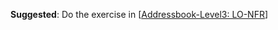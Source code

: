 <panel type="warning" header="`W6.1a` Can explain requirements :star::star:" no-close>
  <include src="../../book/requirements/introduction/full.md"  />
</panel>

<!-- ==================================================================================================== -->

<panel type="warning" header="`W6.1b` Can explain non-functional requirements :star::star:" no-close>
  <include src="../../book/requirements/nonFunctionalRequirements/full.md"  />
  <panel header=":dart: Evidence" expanded>
  
**Suggested**: Do the exercise in [[Addressbook-Level3: LO-NFR](https://github.com/nus-cs2103-AY1718S1/addressbook-level3/blob/master/doc/LearningOutcomes.md#use-non-functional-requirements-lo-nfr)]
   
<include src="submission.md" />
  
  </panel>
</panel>

<!-- ==================================================================================================== -->

<panel type="info" header="`W6.1c` Can explain prioritizing requirements :star::star::star:" no-close>
  <include src="../../book/requirements/prioritizing/full.md"  />
</panel>

<panel type="info" header="`W6.1d` Can explain quality of requirements :star::star::star:" no-close>
  <include src="../../book/requirements/quality/full.md"  />
</panel>
